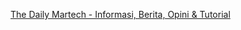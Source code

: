 [The Daily Martech - Informasi, Berita, Opini & Tutorial]([url](https://thedailymartech.com/)https://thedailymartech.com/)
